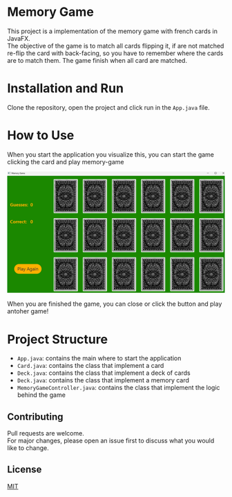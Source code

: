 # Memory Game
This project is a implementation of the memory game with french cards in JavaFX.  
The objective of the game is to match all cards flipping it, if are not matched re-flip the card with back-facing, so you have to remember where the cards are to match them.
The game finish when all card are matched.

# Installation and Run
Clone the repository, open the project and click run in the `App.java` file.  


# How to Use
When you start the application you visualize this, you can start the game clicking the card and play memory-game

![Screenshot](start.png)

When you are finished the game, you can close or click the button and play antoher game!

# Project Structure
* `App.java`: contains the main where to start the application
* `Card.java`: contains the class that implement a card
* `Deck.java`: contains the class that implement a deck of cards
* `Deck.java`: contains the class that implement a memory card
* `MemoryGameController.java`: contains the class that implement the logic behind the game

## Contributing
Pull requests are welcome.  
For major changes, please open an issue first to discuss what you would like to change.

## License
[MIT](https://choosealicense.com/licenses/mit/)
